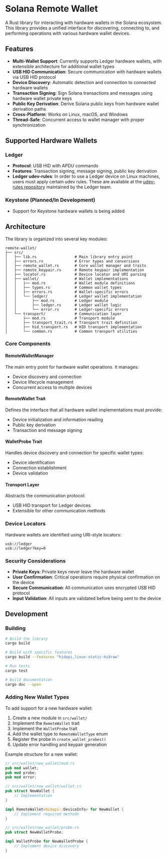 # Solana Remote Wallet

A Rust library for interacting with hardware wallets in the Solana ecosystem. This library provides a unified interface for discovering, connecting to, and performing operations with various hardware wallet devices.

## Features

- **Multi-Wallet Support**: Currently supports Ledger hardware wallets, with extensible architecture for additional wallet types
- **USB HID Communication**: Secure communication with hardware wallets via USB HID protocol
- **Device Discovery**: Automatic detection and connection to connected hardware wallets
- **Transaction Signing**: Sign Solana transactions and messages using hardware wallet private keys
- **Public Key Derivation**: Derive Solana public keys from hardware wallet derivation paths
- **Cross-Platform**: Works on Linux, macOS, and Windows
- **Thread-Safe**: Concurrent access to wallet manager with proper synchronization

## Supported Hardware Wallets

### Ledger
- **Protocol**: USB HID with APDU commands
- **Features**: Transaction signing, message signing, public key derivation
- **Ledger udev-rules**: In order to use a Ledger device on Linux machines, users must apply certain udev rules. These are available at the [udev-rules repository](https://github.com/LedgerHQ/udev-rules) maintained by the Ledger team.

### Keystone (Planned/In Development)
- Support for Keystone hardware wallets is being added

## Architecture

The library is organized into several key modules:

```
remote-wallet/
├── src/
│   ├── lib.rs                 # Main library entry point
│   ├── errors.rs              # Error types and conversions
│   ├── remote_wallet.rs       # Core wallet manager and traits
│   ├── remote_keypair.rs      # Remote keypair implementation
│   ├── locator.rs             # Device locator and URI parsing
│   ├── wallet/                # Wallet implementations
│   │   ├── mod.rs             # Wallet module definitions
│   │   ├── types.rs           # Common wallet types
│   │   ├── errors.rs          # Wallet-specific errors
│   │   └── ledger/            # Ledger wallet implementation
│   │       ├── mod.rs         # Ledger module
│   │       ├── ledger.rs      # Ledger wallet logic
│   │       └── error.rs       # Ledger-specific errors
│   └── transport/             # Communication layer
│       ├── mod.rs             # Transport module
│       ├── transport_trait.rs # Transport trait definition
│       ├── hid_transport.rs   # HID transport implementation
│       └── common.rs          # Common transport utilities
```

### Core Components

#### RemoteWalletManager
The main entry point for hardware wallet operations. It manages:
- Device discovery and connection
- Device lifecycle management
- Concurrent access to multiple devices

#### RemoteWallet Trait
Defines the interface that all hardware wallet implementations must provide:
- Device initialization and information reading
- Public key derivation
- Transaction and message signing

#### WalletProbe Trait
Handles device discovery and connection for specific wallet types:
- Device identification
- Connection establishment
- Device validation

#### Transport Layer
Abstracts the communication protocol:
- USB HID transport for Ledger devices
- Extensible for other communication methods

### Device Locators

Hardware wallets are identified using URI-style locators:
```
usb://ledger
usb://ledger?key=0
```

### Security Considerations

- **Private Keys**: Private keys never leave the hardware wallet
- **User Confirmation**: Critical operations require physical confirmation on the device
- **Secure Communication**: All communication uses encrypted USB HID protocol
- **Input Validation**: All inputs are validated before being sent to the device

## Development

### Building

```bash
# Build the library
cargo build

# Build with specific features
cargo build --features "hidapi,linux-static-hidraw"

# Run tests
cargo test

# Build documentation
cargo doc --open
```

### Adding New Wallet Types

To add support for a new hardware wallet:

1. Create a new module in `src/wallet/`
2. Implement the `RemoteWallet` trait
3. Implement the `WalletProbe` trait
4. Add the wallet type to `RemoteWalletType` enum
5. Register the probe in `create_wallet_probes()`
6. Update error handling and keypair generation

Example structure for a new wallet:

```rust
// src/wallet/new_wallet/mod.rs
pub mod wallet;
pub mod probe;
pub mod error;

// src/wallet/new_wallet/wallet.rs
pub struct NewWallet {
    // Implementation
}

impl RemoteWallet<hidapi::DeviceInfo> for NewWallet {
    // Implement required methods
}

// src/wallet/new_wallet/probe.rs
pub struct NewWalletProbe;

impl WalletProbe for NewWalletProbe {
    // Implement device discovery
}
```
